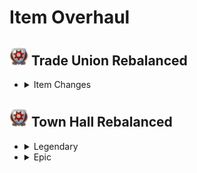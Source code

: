 # Item Overhaul

## <img src="./doc/item_overhaul/trade_union/icon_guildhouse.png" width="30" /> Trade Union Rebalanced

- <details>
  <summary>Item Changes</summary>

  - <details>
    <summary>Legendary</summary>

    - <details><!-- Aaden Issack, World-Famous Enbesan Chef -->
      <summary><img src="./doc/job_adertisements/enbesa/icon_enbesan_cook_3b.png" width="20" /> Aaden Issack, World-Famous Enbesan Chef</summary>
        <img src="./doc/item_overhaul/trade_union/aaden.png" />
        When a population consumes Jacob's "**Canned Fish**", "**Canned Food**" is exchanged for "**Canned Fish**".
        <img src="./doc/item_overhaul/trade_union/aaden_2.png" />
      </details>

    - <details><!-- Belinda San Pedro, Head of Arcade Acquisitions -->
      <summary><img src="./doc/job_adertisements/infrastructure/icon_specialist_mall_01.png" width="20" /> Belinda San Pedro, Head of Arcade Acquisitions</summary>
        <img src="./doc/item_overhaul/trade_union/belinda.png" />
      </details>

    - <details><!-- Brother Hilarius, Purveyor of Monastic Mixtures -->
      <summary><img src="./doc/job_adertisements/drink/icon_priest_uncommon.png" width="20" /> Brother Hilarius, Purveyor of Monastic Mixtures</summary>
        <img src="./doc/item_overhaul/trade_union/belinda.png" />
      </details>

    </details>

  - <details>
    <summary>Epic</summary>

    - <details><!-- Aaden Issack, World-Famous Enbesan Chef -->
      <summary><img src="./doc/job_adertisements/enbesa/icon_enbesan_cook_3b.png" width="20" /> Aaden Issack, World-Famous Enbesan Chef</summary>
        <img src="./doc/item_overhaul/trade_union/aaden.png" />
        When a population consumes Jacob's "**Canned Fish**", "**Canned Food**" is exchanged for "**Canned Fish**".
        <img src="./doc/item_overhaul/trade_union/aaden_2.png" />
      </details>

    </details>

  </details>

## <img src="./doc/item_overhaul/trade_union/icon_guildhouse.png" width="30" /> Town Hall Rebalanced

- <details>
  <summary>Legendary</summary>

  - <details><!-- Aaden Issack, World-Famous Enbesan Chef -->
    <summary><img src="./doc/job_adertisements/enbesa/icon_enbesan_cook_3b.png" width="20" /> Aaden Issack, World-Famous Enbesan Chef</summary>
      <img src="./doc/item_overhaul/trade_union/aaden.png" />
      When a population consumes Jacob's "**Canned Fish**", "**Canned Food**" is exchanged for "**Canned Fish**".
      <img src="./doc/item_overhaul/trade_union/aaden_2.png" />
    </details>

  - <details><!-- Belinda San Pedro, Head of Arcade Acquisitions -->
    <summary><img src="./doc/job_adertisements/infrastructure/icon_specialist_mall_01.png" width="20" /> Belinda San Pedro, Head of Arcade Acquisitions</summary>
      <img src="./doc/item_overhaul/trade_union/belinda.png" />
    </details>

  - <details><!-- Brother Hilarius, Purveyor of Monastic Mixtures -->
    <summary><img src="./doc/job_adertisements/drink/icon_priest_uncommon.png" width="20" /> Brother Hilarius, Purveyor of Monastic Mixtures</summary>
      <img src="./doc/item_overhaul/trade_union/belinda.png" />
    </details>

  </details>

- <details>
  <summary>Epic</summary>

  - <details><!-- Aaden Issack, World-Famous Enbesan Chef -->
    <summary><img src="./doc/job_adertisements/enbesa/icon_enbesan_cook_3b.png" width="20" /> Aaden Issack, World-Famous Enbesan Chef</summary>
      <img src="./doc/item_overhaul/trade_union/aaden.png" />
      When a population consumes Jacob's "**Canned Fish**", "**Canned Food**" is exchanged for "**Canned Fish**".
      <img src="./doc/item_overhaul/trade_union/aaden_2.png" />
    </details>

  </details>
